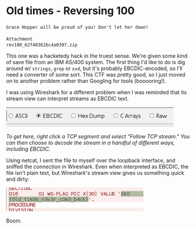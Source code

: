 # Old times - Reversing 100

```
Grace Hopper will be proud of you! Don't let her down!

Attachment
rev100_62f48362bc4a0397.zip 
```

This one was a hacketedy hack in the truest sense. We're given some kind of save file from an IBM AS/400 system. The first thing I'd like to do is dig around w/ `strings`, `grep` or `xxd`, but it's probably EBCDIC-encoded, so I'll need a converter of some sort. This CTF was pretty good, so I just moved on to another problem rather than Googling for tools (booooring!).

I was using Wireshark for a different problem when I was reminded that its stream view can interpret streams as EBCDIC text.

![Decoding EBCDIC with Wireshark](wireshark-ebcdic.png)

*To get here, right click a TCP segment and select "Follow TCP stream." You can then choose to decode the stream in a handful of different ways, including EBCDIC.*

Using netcat, I sent the file to myself over the loopback interface, and sniffed the connection in Wireshark. Even when interpreted as EBCDIC, the file isn't plain text, but Wireshark's stream view gives us something quick and dirty:

![The flag](flag.png)

Boom.

